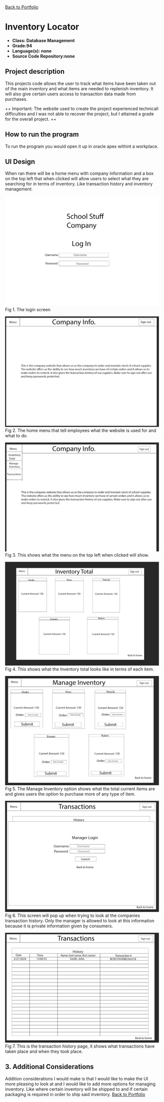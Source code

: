 [Back to Portfolio](./)

Inventory Locator
===============

-   **Class: Database Management** 
-   **Grade:94** 
-   **Language(s): none** 
-   **Source Code Repository:none**

## Project description

This projects code allows the user to track what items have been taken out of the main inventory and what items are needed to replenish inventory. It will also give certain users access to transaction data made from purchases.

++ Important: The website used to create the project experienced technicall difficulties and I was not able to recover the project, but I attained a grade for the overall project. ++

## How to run the program

To run the program you would open it up in oracle apex withint a workplace.

## UI Design

When ran there will be a home menu with company information and a box on the top left that when clicked will allow users to select what they are searching for in terms of inventory. Like transaction history and inventory management.

![screenshot](images/inventory1.jpg)  
Fig 1. The login screen

![screenshot](images/inventory2.jpg)  
Fig 2. The home menu that tell employees what the website is used for and what to do.

![screenshot](images/inventory3.jpg)  
Fig 3. This shows what the menu on the top left when clicked will show.

![screenshot](images/inventory4.jpg)  
Fig 4. This shows what the Inventory total looks like in terms of each item.

![screenshot](images/inventory6.jpg)  
Fig 5. The Manage Inventory option shows what the total current items are and gives users the option to purchase more of any type of item.

![screenshot](images/inventory5.jpg)  
Fig 6. This screen will pop up when trying to look at the companies transaction history. Only the manager is allowed to look at this information because it is private information given by consumers.

![screenshot](images/inventory7.jpg)  
Fig 7. This is the transaction history page, it shows what transactions have taken place and when they took place.

## 3. Additional Considerations

Addition considerations I would make is that I would like to make the UI more pleasing to look at and I would like to add more options for managing inventory. Like where certain inventory will be shipped to and if certain packaging is required in order to ship said inventory.
[Back to Portfolio](./)
